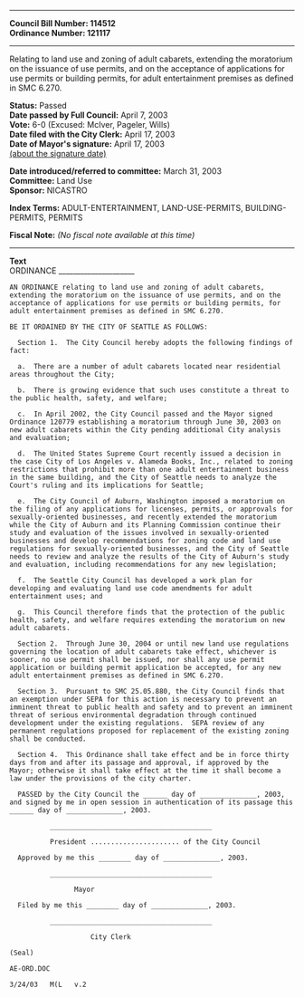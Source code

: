 * * * * *  
  
**Council Bill Number: [](#h0)[](#h2)114512**   
**Ordinance Number: 121117**  
  
* * * * *  
  
Relating to land use and zoning of adult cabarets, extending the moratorium on the issuance of use permits, and on the acceptance of applications for use permits or building permits, for adult entertainment premises as defined in SMC 6.270.  
  
**Status:** Passed   
**Date passed by Full Council:** April 7, 2003   
**Vote:** 6-0 (Excused: McIver, Pageler, Wills)   
**Date filed with the City Clerk:** April 17, 2003   
**Date of Mayor's signature:** April 17, 2003   
[(about the signature date)](/~public/approvaldate.htm)   
  
  
**Date introduced/referred to committee:** March 31, 2003   
**Committee:** Land Use   
**Sponsor:** NICASTRO   
  
**Index Terms:** ADULT-ENTERTAINMENT, LAND-USE-PERMITS, BUILDING-PERMITS, PERMITS  
  
**Fiscal Note:** *(No fiscal note available at this time)*  
  
* * * * *  
  
**Text**  
    ORDINANCE _____________________  
  
    AN ORDINANCE relating to land use and zoning of adult cabarets,  
    extending the moratorium on the issuance of use permits, and on the  
    acceptance of applications for use permits or building permits, for  
    adult entertainment premises as defined in SMC 6.270.  
  
    BE IT ORDAINED BY THE CITY OF SEATTLE AS FOLLOWS:  
  
      Section 1.  The City Council hereby adopts the following findings of  
    fact:  
  
      a.  There are a number of adult cabarets located near residential  
    areas throughout the City;  
  
      b.  There is growing evidence that such uses constitute a threat to  
    the public health, safety, and welfare;  
  
      c.  In April 2002, the City Council passed and the Mayor signed  
    Ordinance 120779 establishing a moratorium through June 30, 2003 on  
    new adult cabarets within the City pending additional City analysis  
    and evaluation;  
  
      d.  The United States Supreme Court recently issued a decision in  
    the case City of Los Angeles v. Alameda Books, Inc., related to zoning  
    restrictions that prohibit more than one adult entertainment business  
    in the same building, and the City of Seattle needs to analyze the  
    Court's ruling and its implications for Seattle;  
  
      e.  The City Council of Auburn, Washington imposed a moratorium on  
    the filing of any applications for licenses, permits, or approvals for  
    sexually-oriented businesses, and recently extended the moratorium  
    while the City of Auburn and its Planning Commission continue their  
    study and evaluation of the issues involved in sexually-oriented  
    businesses and develop recommendations for zoning code and land use  
    regulations for sexually-oriented businesses, and the City of Seattle  
    needs to review and analyze the results of the City of Auburn's study  
    and evaluation, including recommendations for any new legislation;  
  
      f.  The Seattle City Council has developed a work plan for  
    developing and evaluating land use code amendments for adult  
    entertainment uses; and  
  
      g.  This Council therefore finds that the protection of the public  
    health, safety, and welfare requires extending the moratorium on new  
    adult cabarets.  
  
      Section 2.  Through June 30, 2004 or until new land use regulations  
    governing the location of adult cabarets take effect, whichever is  
    sooner, no use permit shall be issued, nor shall any use permit  
    application or building permit application be accepted, for any new  
    adult entertainment premises as defined in SMC 6.270.  
  
      Section 3.  Pursuant to SMC 25.05.880, the City Council finds that  
    an exemption under SEPA for this action is necessary to prevent an  
    imminent threat to public health and safety and to prevent an imminent  
    threat of serious environmental degradation through continued  
    development under the existing regulations.  SEPA review of any  
    permanent regulations proposed for replacement of the existing zoning  
    shall be conducted.  
  
      Section 4.  This Ordinance shall take effect and be in force thirty  
    days from and after its passage and approval, if approved by the  
    Mayor; otherwise it shall take effect at the time it shall become a  
    law under the provisions of the city charter.  
  
      PASSED by the City Council the ______ day of ______________, 2003,  
    and signed by me in open session in authentication of its passage this  
    ______ day of ______________, 2003.  
  
              ________________________________________  
  
              President ...................... of the City Council  
  
      Approved by me this ________ day of ______________, 2003.  
  
              ________________________________________  
  
                    Mayor  
  
      Filed by me this ________ day of ______________, 2003.  
  
              ________________________________________  
  
                        City Clerk  
  
    (Seal)  
  
    AE-ORD.DOC  
  
    3/24/03   M(L   v.2  
